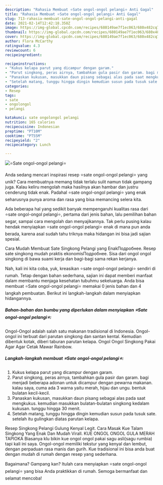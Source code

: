 ```yaml
---
description: "Rahasia Membuat ⭐️Sate ongol-ongol pelangi⭐️ Anti Gagal"
title: "Rahasia Membuat ⭐️Sate ongol-ongol pelangi⭐️ Anti Gagal"
slug: 713-rahasia-membuat-sate-ongol-ongol-pelangi-anti-gagal
date: 2021-02-14T12:42:18.358Z
image: https://img-global.cpcdn.com/recipes/680149ae7f1ec063/680x482cq70/⭐️sate-ongol-ongol-pelangi⭐️-foto-resep-utama.jpg
thumbnail: https://img-global.cpcdn.com/recipes/680149ae7f1ec063/680x482cq70/⭐️sate-ongol-ongol-pelangi⭐️-foto-resep-utama.jpg
cover: https://img-global.cpcdn.com/recipes/680149ae7f1ec063/680x482cq70/⭐️sate-ongol-ongol-pelangi⭐️-foto-resep-utama.jpg
author: Flora McCarthy
ratingvalue: 4.3
reviewcount: 6
recipeingredient:

recipeinstructions:
- "Kukus kelapa parut yang dicampur dengan garam."
- "Parut singkong, peras airnya, tambahkan gula pasir dan garam. bagi menjadi beberapa adonan untuk dicampur dengan pewarna makanan. kalau saya, cuma ada 3 warna yaitu merah, hijau dan ungu. bentuk bulatan kecil-kecil."
- "Panaskan kukusan, masukkan daun pisang sebagai alas pada saat mengkukus. kemudian masukkan bulatan-bulatan singkong kedalam kukusan. tunggu hingga 30 menit."
- "Setelah matang, tunggu hingga dingin kemudian susun pada tusuk sate. setelah itu gulingkan diatas parutan kelapa."
categories:
- Resep
tags:
- sate
- ongolongol
- pelangi

katakunci: sate ongolongol pelangi 
nutrition: 165 calories
recipecuisine: Indonesian
preptime: "PT10M"
cooktime: "PT55M"
recipeyield: "2"
recipecategory: Lunch

---
```



![⭐️Sate ongol-ongol pelangi⭐️](https://img-global.cpcdn.com/recipes/680149ae7f1ec063/680x482cq70/⭐️sate-ongol-ongol-pelangi⭐️-foto-resep-utama.jpg)

Anda sedang mencari inspirasi resep ⭐️sate ongol-ongol pelangi⭐️ yang unik? Cara membuatnya memang tidak terlalu sulit namun tidak gampang juga. Kalau keliru mengolah maka hasilnya akan hambar dan justru cenderung tidak enak. Padahal ⭐️sate ongol-ongol pelangi⭐️ yang enak seharusnya punya aroma dan rasa yang bisa memancing selera kita.

Ada beberapa hal yang sedikit banyak mempengaruhi kualitas rasa dari ⭐️sate ongol-ongol pelangi⭐️, pertama dari jenis bahan, lalu pemilihan bahan segar, sampai cara mengolah dan menyajikannya. Tak perlu pusing kalau hendak menyiapkan ⭐️sate ongol-ongol pelangi⭐️ enak di mana pun anda berada, karena asal sudah tahu triknya maka hidangan ini bisa jadi sajian spesial.

Cara Mudah Membuat Sate Singkong Pelangi yang EnakПодробнее. Resep sate singkong mudah praktis ekonomisПодробнее. Sisa dari ongol ongol singkong di bawa suami kerja dan bagi-bagi sama rekan kerjanya.


Nah, kali ini kita coba, yuk, kreasikan ⭐️sate ongol-ongol pelangi⭐️ sendiri di rumah. Tetap dengan bahan sederhana, sajian ini dapat memberi manfaat dalam membantu menjaga kesehatan tubuhmu sekeluarga. Anda bisa membuat ⭐️Sate ongol-ongol pelangi⭐️ memakai 0 jenis bahan dan 4 langkah pembuatan. Berikut ini langkah-langkah dalam menyiapkan hidangannya.

<!--inarticleads1-->

##### Bahan-bahan dan bumbu yang diperlukan dalam menyiapkan ⭐️Sate ongol-ongol pelangi⭐️:



Ongol-Ongol adalah salah satu makanan tradisional di Indonesia. Ongol-ongol ini terbuat dari parutan singkong dan santan kental. Kemudian dibentuk kotak, diberi taburan parutan kelapa. Ongol Ongol Singkong Pakai Agar Agar Cetak Mawar Rainbow. 

<!--inarticleads2-->

##### Langkah-langkah membuat ⭐️Sate ongol-ongol pelangi⭐️:

1. Kukus kelapa parut yang dicampur dengan garam.
1. Parut singkong, peras airnya, tambahkan gula pasir dan garam. bagi menjadi beberapa adonan untuk dicampur dengan pewarna makanan. kalau saya, cuma ada 3 warna yaitu merah, hijau dan ungu. bentuk bulatan kecil-kecil.
1. Panaskan kukusan, masukkan daun pisang sebagai alas pada saat mengkukus. kemudian masukkan bulatan-bulatan singkong kedalam kukusan. tunggu hingga 30 menit.
1. Setelah matang, tunggu hingga dingin kemudian susun pada tusuk sate. setelah itu gulingkan diatas parutan kelapa.


Resep Singkong Pelangi Gulung Kenyal Legit. Cara Masak Kue Talam Singkong Yang Enak Dan Mudah Virall. KUE ONGOL ONGOL GULA MERAH TAPIOKA Biasanya klu bikin kue ongol ongol pakai sagu asli(sagu rumbia) tapi kali ini saya. Ongol-ongol memiliki tekstur yang kenyal dan lembut, dengan perpaduan rasa manis dan gurih. Kue tradisional ini bisa anda buat dengan mudah di rumah dengan resep yang sederhana. 

Bagaimana? Gampang kan? Itulah cara menyiapkan ⭐️sate ongol-ongol pelangi⭐️ yang bisa Anda praktikkan di rumah. Semoga bermanfaat dan selamat mencoba!
